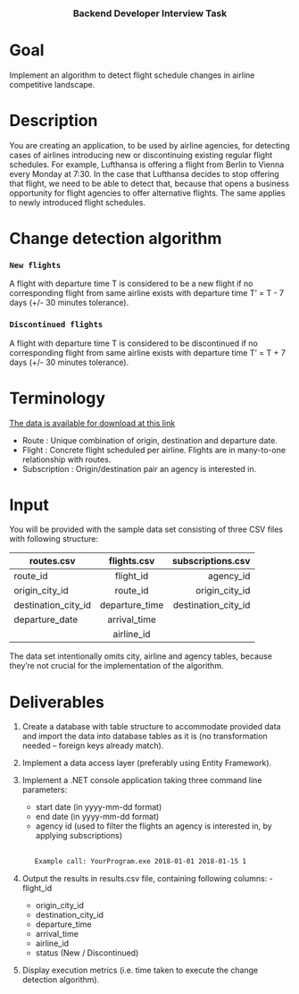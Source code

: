 <h3 align="center" style="text-align: center;">Backend Developer Interview Task</h3>

# Goal

Implement an algorithm to detect flight schedule changes in airline competitive landscape.

# Description

You are creating an application, to be used by airline agencies, for detecting cases of airlines introducing new or discontinuing existing regular flight schedules.
For example, Lufthansa is offering a flight from Berlin to Vienna every Monday at 7:30. In the case that Lufthansa decides to stop offering that flight, we need to be able to detect that, because that opens a business opportunity for flight agencies to offer alternative flights. The same applies to newly introduced flight schedules.

# Change detection algorithm

### `New flights`

A flight with departure time T is considered to be a new flight if no corresponding flight from same airline exists with departure time T’ = T - 7 days (+/- 30 minutes tolerance).

### `Discontinued flights`

A flight with departure time T is considered to be discontinued if no corresponding flight from same airline exists with departure time T’ = T + 7 days (+/- 30 minutes tolerance).

# Terminology

[The data is available for download at this link](https://drive.google.com/file/d/1y9lyaT3lXbK0ZhyI-Ys6vWxEM_XgQQ5Z/view?usp=sharing)

- Route : Unique combination of origin, destination and departure date.
- Flight : Concrete flight scheduled per airline. Flights are in many-to-one relationship with routes.
- Subscription : Origin/destination pair an agency is interested in.

# Input

You will be provided with the sample data set consisting of three CSV files with following structure:

| routes.csv          |  flights.csv   |   subscriptions.csv |
| ------------------- | :------------: | ------------------: |
| route_id            |   flight_id    |           agency_id |
| origin_city_id      |    route_id    |      origin_city_id |
| destination_city_id | departure_time | destination_city_id |
| departure_date      |  arrival_time  |                     |
|                     |   airline_id   |                     |

The data set intentionally omits city, airline and agency tables, because they’re not crucial for the implementation of the algorithm.

# Deliverables

1. Create a database with table structure to accommodate provided data and import the data into database tables as it is (no transformation needed – foreign keys already match).
2. Implement a data access layer (preferably using Entity Framework).
3. Implement a .NET console application taking three command line parameters:

   - start date (in yyyy-mm-dd format)
   - end date (in yyyy-mm-dd format)
   - agency id (used to filter the flights an agency is interested in, by applying subscriptions)

   <br/>

   ```bash
      Example call: YourProgram.exe 2018-01-01 2018-01-15 1
   ```

4. Output the results in results.csv file, containing following columns: - flight_id

   - origin_city_id
   - destination_city_id
   - departure_time
   - arrival_time
   - airline_id
   - status (New / Discontinued)

5. Display execution metrics (i.e. time taken to execute the change detection algorithm).

